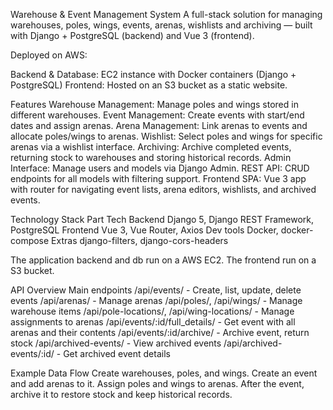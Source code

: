 Warehouse & Event Management System
A full-stack solution for managing warehouses, poles, wings, events, arenas, wishlists and archiving —
built with Django + PostgreSQL (backend) and Vue 3 (frontend).

Deployed on AWS: 

Backend & Database: EC2 instance with Docker containers (Django + PostgreSQL)
Frontend: Hosted on an S3 bucket as a static website.


Features
Warehouse Management: Manage poles and wings stored in different warehouses.
Event Management: Create events with start/end dates and assign arenas.
Arena Management: Link arenas to events and allocate poles/wings to arenas.
Wishlist: Select poles and wings for specific arenas via a wishlist interface.
Archiving: Archive completed events, returning stock to warehouses and storing historical records.
Admin Interface: Manage users and models via Django Admin.
REST API: CRUD endpoints for all models with filtering support.
Frontend SPA: Vue 3 app with router for navigating event lists, arena editors, wishlists, and archived events.

Technology Stack
Part	Tech
Backend	Django 5, Django REST Framework, PostgreSQL
Frontend	Vue 3, Vue Router, Axios
Dev tools	Docker, docker-compose
Extras	django-filters, django-cors-headers

The application backend and db run on a AWS EC2. The frontend run on a S3 bucket.

API Overview
Main endpoints
/api/events/ - Create, list, update, delete events
/api/arenas/ - Manage arenas
/api/poles/, /api/wings/ - Manage warehouse items
/api/pole-locations/, /api/wing-locations/ - Manage assignments to arenas
/api/events/:id/full_details/ - Get event with all arenas and their contents
/api/events/:id/archive/ - Archive event, return stock
/api/archived-events/ - View archived events
/api/archived-events/:id/ - Get archived event details

Example Data Flow
Create warehouses, poles, and wings.
Create an event and add arenas to it.
Assign poles and wings to arenas.
After the event, archive it to restore stock and keep historical records.
